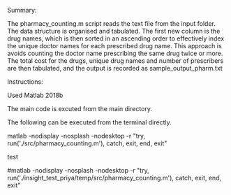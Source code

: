 





Summary:

The pharmacy_counting.m script reads the text file from the input folder. The data structure is organised and tabulated. The first new column is the drug names, which is then sorted in an ascending order to effectively index the unique doctor names for each prescribed drug name. This approach is avoids counting the doctor name prescribing the same drug twice or more. The total cost for the drugs, unique drug names and number of prescribers are then tabulated, and the output is recorded as sample_output_pharm.txt

Instructions:

Used Matlab 2018b

The main code is excuted from the main directory.

The following can be executed from the terminal directly.

matlab -nodisplay -nosplash -nodesktop -r "try, run('./src/pharmacy_counting.m'), catch, exit, end, exit"

test

#matlab -nodisplay -nosplash -nodesktop -r "try, run('./insight_test_priya/temp/src/pharmacy_counting.m'), catch, exit, end, exit"

